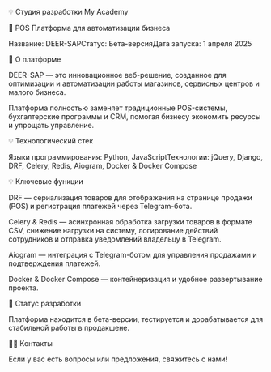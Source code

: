💡 Студия разработки My Academy

🚀 POS Платформа для автоматизации бизнеса

Название: DEER-SAPСтатус: Бета-версияДата запуска: 1 апреля 2025

🔹 О платформе

DEER-SAP — это инновационное веб-решение, созданное для оптимизации и автоматизации работы магазинов, сервисных центров и малого бизнеса.

Платформа полностью заменяет традиционные POS-системы, бухгалтерские программы и CRM, помогая бизнесу экономить ресурсы и упрощать управление.

💡 Технологический стек

Языки программирования: Python, JavaScriptТехнологии: jQuery, Django, DRF, Celery, Redis, Aiogram, Docker & Docker Compose

💡 Ключевые функции

DRF — сериализация товаров для отображения на странице продажи (POS) и регистрация платежей через Telegram-бота.

Celery & Redis — асинхронная обработка загрузки товаров в формате CSV, снижение нагрузки на систему, логирование действий сотрудников и отправка уведомлений владельцу в Telegram.

Aiogram — интеграция с Telegram-ботом для управления продажами и подтверждения платежей.

Docker & Docker Compose — контейнеризация и удобное развертывание проекта.

🌟 Статус разработки

Платформа находится в бета-версии, тестируется и дорабатывается для стабильной работы в продакшене.

👨‍💻 Контакты

Если у вас есть вопросы или предложения, свяжитесь с нами!

